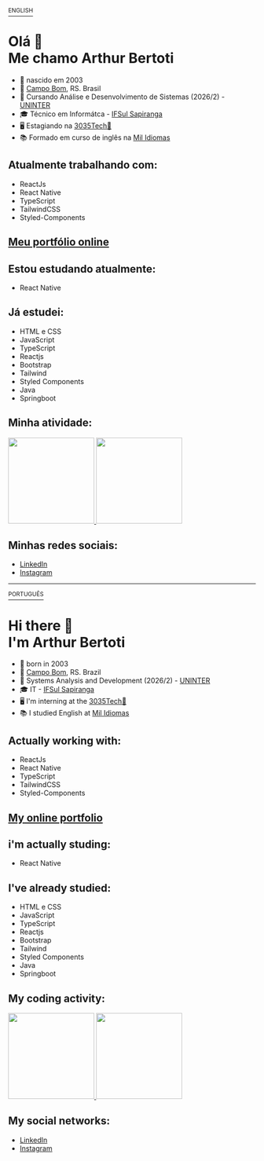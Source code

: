 <a id='portugues' href='#ingles'><sup>ENGLISH</sup><a>

# Olá 👋 <br> Me chamo Arthur Bertoti

- 🙂 nascido em 2003
- 📌 [Campo Bom](https://www.google.com/maps/place/Campo+Bom,+RS/@-29.6760875,-51.0495443,13z/data=!3m1!4b1!4m5!3m4!1s0x9519404def9b59b5:0xce6eb6fcdd2d22b5!8m2!3d-29.6747831!4d-51.0613111), RS. Brasil
- 📖 Cursando Análise e Desenvolvimento de Sistemas (2026/2) - [UNINTER](https://www.uninter.com/)
- 🎓 Técnico em Informátca - [IFSul Sapiranga](https://www.instagram.com/ifsulsapiranga/)
- 🖥️ Estagiando na [3035Tech💜](https://www.linkedin.com/company/3035-tech/)
- 📚 Formado em curso de inglês na [Mil Idiomas](https://www.instagram.com/milidiomas/)

## Atualmente trabalhando com:
- ReactJs
- React Native
- TypeScript
- TailwindCSS
- Styled-Components

## [Meu portfólio online](https://arthurbertoti.github.io/portfolio/)

## Estou estudando atualmente:
- React Native

## Já estudei:
- HTML e CSS
- JavaScript
- TypeScript
- Reactjs
- Bootstrap
- Tailwind
- Styled Components
- Java
- Springboot
  
## Minha atividade:
<div>
  <a href="https://github.com/arthurbertoti">
  <img height="175px" src="https://github-readme-stats.vercel.app/api?username=arthurbertoti&show_icons=true&theme=github_dark&include_all_commits=true&count_private=true"/>
  <img height="175px" src="https://github-readme-stats.vercel.app/api/top-langs/?username=arthurbertoti&layout=compact&langs_count=8&theme=github_dark"/>
  </a>
</div>

## Minhas redes sociais:
- [LinkedIn](https://www.linkedin.com/in/arthurbertoti/)
- [Instagram](https://www.instagram.com/arthur_bertoti/)

<hr>

  
  
<!--PORTFOLIO EM INGLÊS-->


<a id='ingles' href='#portugues'><sup>PORTUGUÊS</sup><a>

# Hi there 👋 <br> I'm Arthur Bertoti

- 🙂 born in 2003
- 📌 [Campo Bom](https://www.google.com/maps/place/Campo+Bom,+RS/@-29.6760875,-51.0495443,13z/data=!3m1!4b1!4m5!3m4!1s0x9519404def9b59b5:0xce6eb6fcdd2d22b5!8m2!3d-29.6747831!4d-51.0613111), RS. Brazil
- 📖 Systems Analysis and Development (2026/2) - [UNINTER](https://www.uninter.com/)
- 🎓 IT - [IFSul Sapiranga](https://www.instagram.com/ifsulsapiranga/)
- 🖥️ I'm interning at the [3035Tech💜](https://www.linkedin.com/company/3035-tech/)
- 📚 I studied English at [Mil Idiomas](https://www.instagram.com/milidiomas/)

## Actually working with:
- ReactJs
- React Native
- TypeScript
- TailwindCSS
- Styled-Components

## [My online portfolio](https://arthurbertoti.github.io/portfolio/index-en.html)

## i'm actually studing:
- React Native

## I've already studied:
- HTML e CSS
- JavaScript
- TypeScript
- Reactjs
- Bootstrap
- Tailwind
- Styled Components
- Java
- Springboot

## My coding activity:
<div>
  <a href="https://github.com/arthurbertoti">
  <img height="175px" src="https://github-readme-stats.vercel.app/api?username=arthurbertoti&show_icons=true&theme=github_dark&include_all_commits=true&count_private=true"/>
  <img height="175px" src="https://github-readme-stats.vercel.app/api/top-langs/?username=arthurbertoti&layout=compact&langs_count=8&theme=github_dark"/>
  </a>
</div>

## My social networks:
- [LinkedIn](https://www.linkedin.com/in/arthurbertoti/)
- [Instagram](https://www.instagram.com/arthur_bertoti/)


<!--
OUTRAS IDEIAS

**arthurbertoti/arthurbertoti** is a ✨ _special_ ✨ repository because its `README.md` (this file) appears on your GitHub profile.


Here are some ideas to get you started:

- 🔭 I’m currently working on ...

- 👯 I’m looking to collaborate on ...
- 🤔 I’m looking for help with ...
- 💬 Ask me about ...
- 📫 How to reach me:
-->
